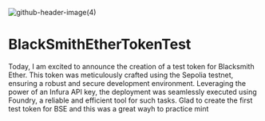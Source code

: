 ![github-header-image(4)](https://github.com/user-attachments/assets/e161e64c-0923-4d2f-b2a6-1467b1c3d071)

# BlackSmithEtherTokenTest

Today, I am excited to announce the creation of a test token for Blacksmith Ether. This token was meticulously crafted using the Sepolia testnet, ensuring a robust and secure development environment. Leveraging the power of an Infura API key, the deployment was seamlessly executed using Foundry, a reliable and efficient tool for such tasks. Glad to create the first test token for BSE and this was a great wayh to practice mint

